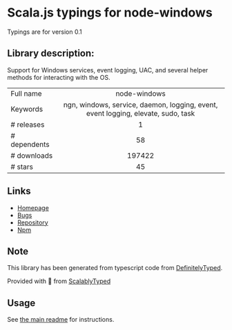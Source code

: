 
# Scala.js typings for node-windows

Typings are for version 0.1

## Library description:
Support for Windows services, event logging, UAC, and several helper methods for interacting with the OS.

|                    |                 |
| ------------------ | :-------------: |
| Full name          | node-windows |
| Keywords           | ngn, windows, service, daemon, logging, event, event logging, elevate, sudo, task |
| # releases         | 1 |
| # dependents       | 58 |
| # downloads        | 197422 |
| # stars            | 45 |

## Links
- [Homepage](https://github.com/coreybutler/node-windows#readme)
- [Bugs](https://github.com/coreybutler/node-windows/issues)
- [Repository](https://github.com/coreybutler/node-windows)
- [Npm](https://www.npmjs.com/package/node-windows)
    


## Note
This library has been generated from typescript code from [DefinitelyTyped](https://definitelytyped.org).

Provided with :purple_heart: from [ScalablyTyped](https://github.com/oyvindberg/ScalablyTyped)

## Usage
See [the main readme](../../readme.md) for instructions.


